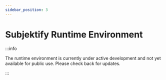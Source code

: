 ```yaml
---
sidebar_position: 3
---
```


# Subjektify Runtime Environment

:::info

The runtime environment is currently under active development and not yet available for public use. Please check back for updates.

:::
